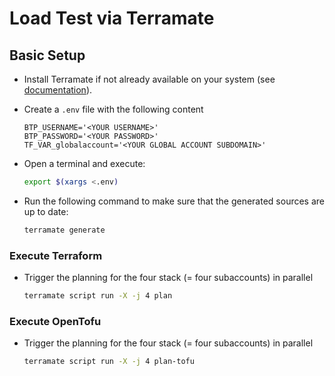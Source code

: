# Load Test via Terramate

## Basic Setup

- Install Terramate if not already available on your system (see [documentation](https://terramate.io/docs/cli/installation)).
- Create a `.env` file with the following content

   ```text
   BTP_USERNAME='<YOUR USERNAME>'
   BTP_PASSWORD='<YOUR PASSWORD>'
   TF_VAR_globalaccount='<YOUR GLOBAL ACCOUNT SUBDOMAIN>'
   ```
- Open a terminal and execute:

   ```bash
   export $(xargs <.env)
   ```
- Run the following command to make sure that the generated sources are up to date:

   ```bash
   terramate generate
   ```

### Execute Terraform

- Trigger the planning for the four stack (= four subaccounts) in parallel

   ```bash
   terramate script run -X -j 4 plan
   ```

### Execute OpenTofu

- Trigger the planning for the four stack (= four subaccounts) in parallel

   ```bash
   terramate script run -X -j 4 plan-tofu
   ```
